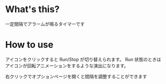 # What's this?
一定間隔でアラームが鳴るタイマーです

# How to use
アイコンをクリックすると Run/Stop が切り替えられます。
Run 状態のときはアイコンが回転アニメーションをするような演出になります。

右クリックでオプションページを開くと間隔を調整することができます
